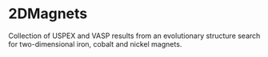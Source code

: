 # 2DMagnets
Collection of USPEX and VASP results from an evolutionary structure search for two-dimensional iron, cobalt and nickel magnets.

